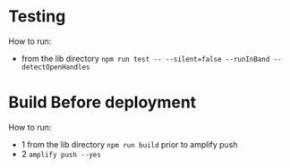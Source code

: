 # Testing
How to run:
* from the lib directory `npm run test -- --silent=false --runInBand --detectOpenHandles`

# Build Before deployment
How to run:
* 1 from the lib directory `npm run build` prior to amplify push
* 2 `amplify push --yes`




